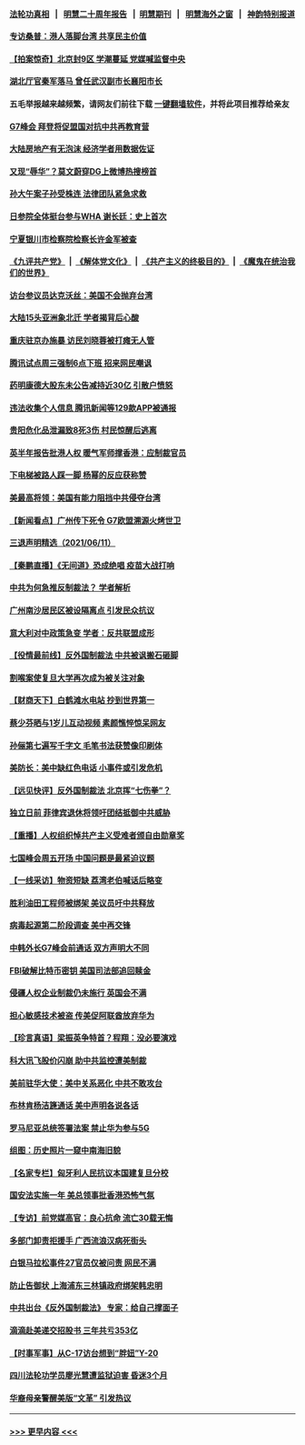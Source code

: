 #### [法轮功真相](https://github.com/gfw-breaker/truth/blob/master/README.md?t=0) &nbsp;&nbsp;|&nbsp;&nbsp; [明慧二十周年报告](https://github.com/gfw-breaker/mh-reports/blob/master/README.md?t=0) &nbsp;&nbsp;|&nbsp;&nbsp;[明慧期刊](https://github.com/gfw-breaker/mh-qikan) &nbsp;&nbsp;|&nbsp;&nbsp; [明慧海外之窗](https://github.com/gfw-breaker/mh-news/blob/master/README.md?t=0) &nbsp;&nbsp;|&nbsp;&nbsp; [神韵特别报道](https://github.com/gfw-breaker/mh-news/blob/master/shenyun.md?t=0)
#### [专访桑普：港人落脚台湾 共享民主价值](../pages/nsc413/n13017598.md?t=06122351) 
#### [【拍案惊奇】北京封9区 学潮蔓延 党媒喊监督中央](../pages/nsc413/n13016906.md?t=06122351) 
#### [湖北厅官秦军落马 曾任武汉副市长襄阳市长](../pages/nsc413/n13017666.md?t=06122351) 
#### 五毛举报越来越频繁，请网友们前往下载 [一键翻墙软件](https://github.com/gfw-breaker/ssr-accounts)，并将此项目推荐给亲友
#### [G7峰会 拜登将促盟国对抗中共再教育营](../pages/nsc413/n13017649.md?t=06122351) 
#### [大陆房地产有无泡沫 经济学者用数据佐证](../pages/nsc413/n13017333.md?t=06122351) 
#### [又现“辱华”？莫文蔚穿DG上微博热搜榜首](../pages/nsc413/n13017522.md?t=06122351) 
#### [孙大午案子孙受株连 法律团队紧急求救](../pages/nsc413/n13017387.md?t=06122351) 
#### [日参院全体挺台参与WHA 谢长廷：史上首次](../pages/nsc413/n13017383.md?t=06122351) 
#### [宁夏银川市检察院检察长许金军被查](../pages/nsc413/n13017395.md?t=06122351) 
#### [《九评共产党》](https://github.com/begood0513/9ping.md/blob/master/README.md) &nbsp;|&nbsp; [《解体党文化》](../../../../jtdwh.md/blob/master/README.md)  &nbsp;|&nbsp; [《共产主义的终极目的》](../../../../gczydzjmd.md/blob/master/README.md) &nbsp;|&nbsp; [《魔鬼在统治我们的世界》](../../../../mgztzwmdsj.md/blob/master/README.md) 
#### [访台参议员达克沃丝：美国不会抛弃台湾](../pages/nsc413/n13017334.md?t=06122351) 
#### [大陆15头亚洲象北迁 学者揭背后心酸](../pages/nsc413/n13017215.md?t=06122351) 
#### [重庆驻京办施暴 访民刘晓蓉被打瘫无人管](../pages/nsc413/n13016785.md?t=06122351) 
#### [腾讯试点周三强制6点下班 招来网民嘲讽](../pages/nsc413/n13017197.md?t=06122351) 
#### [药明康德大股东未公告减持近30亿 引散户愤怒](../pages/nsc413/n13016867.md?t=06122351) 
#### [违法收集个人信息 腾讯新闻等129款APP被通报](../pages/nsc413/n13016594.md?t=06122351) 
#### [贵阳危化品泄漏致8死3伤 村民惊醒后逃离](../pages/nsc413/n13016936.md?t=06122351) 
#### [英半年报告批港人权 暖气军师撑香港：应制裁官员](../pages/nsc413/n13017025.md?t=06122351) 
#### [下电梯被路人踩一脚 杨幂的反应获称赞](../pages/nsc413/n13016755.md?t=06122351) 
#### [美最高将领：美国有能力阻挡中共侵夺台湾](../pages/nsc413/n13016869.md?t=06122351) 
#### [【新闻看点】广州传下死令 G7欧盟溯源火烤世卫](../pages/nsc413/n13016240.md?t=06122351) 
#### [三退声明精选（2021/06/11）](../pages/nsc413/n13016766.md?t=06122351) 
#### [【秦鹏直播】《无间道》恐成绝唱 疫苗大战打响](../pages/nsc413/n13016490.md?t=06122351) 
#### [中共为何急推反制裁法？ 学者解析](../pages/nsc413/n13016503.md?t=06122351) 
#### [广州南沙居民区被设隔离点 引发民众抗议](../pages/nsc413/n13016473.md?t=06122351) 
#### [意大利对中政策急变 学者：反共联盟成形](../pages/nsc413/n13014345.md?t=06122351) 
#### [【役情最前线】反外国制裁法 中共被讽搬石砸脚](../pages/nsc413/n13016622.md?t=06122351) 
#### [割喉案使复旦大学再次成为被关注对象](../pages/nsc413/n13016596.md?t=06122351) 
#### [【财商天下】白鹤滩水电站 抄到世界第一](../pages/nsc413/n13016014.md?t=06122351) 
#### [蔡少芬晒与1岁儿互动视频 素颜憔悴惊呆网友](../pages/nsc413/n13016353.md?t=06122351) 
#### [孙俪第七遍写千字文 毛笔书法获赞像印刷体](../pages/nsc413/n13016233.md?t=06122351) 
#### [美防长：美中缺红色电话 小事件或引发危机](../pages/nsc413/n13016232.md?t=06122351) 
#### [【远见快评】反外国制裁法 北京挥“七伤拳”？](../pages/nsc413/n13016464.md?t=06122351) 
#### [独立日前 菲律宾退休将领吁团结抵御中共威胁](../pages/nsc413/n13016402.md?t=06122351) 
#### [【重播】人权组织悼共产主义受难者颁自由勋章奖](../pages/nsc413/n13016420.md?t=06122351) 
#### [七国峰会周五开场 中国问题是最紧迫议题](../pages/nsc413/n13016362.md?t=06122351) 
#### [【一线采访】物资短缺 荔湾老伯喊话后略变](../pages/nsc413/n13016290.md?t=06122351) 
#### [胜利油田工程师被绑架 美议员吁中共释放](../pages/nsc413/n13016246.md?t=06122351) 
#### [病毒起源第二阶段调查 美中再交锋](../pages/nsc413/n13016274.md?t=06122351) 
#### [中韩外长G7峰会前通话 双方声明大不同](../pages/nsc413/n13016264.md?t=06122351) 
#### [FBI破解比特币密钥 美国司法部追回赎金](../pages/nsc413/n13016242.md?t=06122351) 
#### [侵疆人权企业制裁仍未施行 英国会不满](../pages/nsc413/n13016184.md?t=06122351) 
#### [担心敏感技术被盗 传美促阿联酋放弃华为](../pages/nsc413/n13016162.md?t=06122351) 
#### [【珍言真语】梁振英争特首？程翔：没必要演戏](../pages/nsc413/n13016036.md?t=06122351) 
#### [科大讯飞股价闪崩 助中共监控遭美制裁](../pages/nsc413/n13015814.md?t=06122351) 
#### [美前驻华大使：美中关系恶化 中共不敢攻台](../pages/nsc413/n13015946.md?t=06122351) 
#### [布林肯杨洁篪通话 美中声明各说各话](../pages/nsc413/n13016055.md?t=06122351) 
#### [罗马尼亚总统签署法案 禁止华为参与5G](../pages/nsc413/n13015943.md?t=06122351) 
#### [组图：历史照片一窥中南海旧貌](../pages/nsc413/n13014365.md?t=06122351) 
#### [【名家专栏】匈牙利人民抗议本国建复旦分校](../pages/nsc413/n13015605.md?t=06122351) 
#### [国安法实施一年 美总领事批香港恐怖气氛](../pages/nsc413/n13015917.md?t=06122351) 
#### [【专访】前党媒高官：良心抗命 流亡30载无悔](../pages/nsc413/n13015689.md?t=06122351) 
#### [多部门卸责拒援手 广西流浪汉病死街头](../pages/nsc413/n13015947.md?t=06122351) 
#### [白银马拉松事件27官员仅被问责 网民不满](../pages/nsc413/n13015347.md?t=06122351) 
#### [防止告御状 上海浦东三林镇政府绑架韩忠明](../pages/nsc413/n13015498.md?t=06122351) 
#### [中共出台《反外国制裁法》 专家：给自己撑面子](../pages/nsc413/n13015892.md?t=06122351) 
#### [滴滴赴美递交招股书 三年共亏353亿](../pages/nsc413/n13015161.md?t=06122351) 
#### [【时事军事】从C-17访台想到“胖妞”Y-20](../pages/nsc413/n13015780.md?t=06122351) 
#### [四川法轮功学员廖光慧遭监狱迫害 昏迷3个月](../pages/nsc413/n13015133.md?t=06122351) 
#### [华裔母亲警醒美版“文革” 引发热议](../pages/nsc413/n13015358.md?t=06122351) 

----
#### [ >>> 更早内容 <<< ](../indexes/nsc413-earlier.md)

